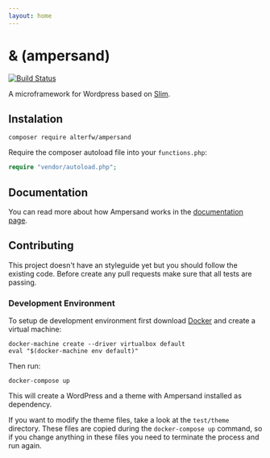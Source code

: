 ```yaml
---
layout: home
---
```


& (ampersand)
=============

[![Build Status](https://travis-ci.org/alterfw/ampersand.svg)](https://travis-ci.org/alterfw/ampersand)

A microframework for Wordpress based on [Slim](http://www.slimframework.com/).

## Instalation

    composer require alterfw/ampersand

Require the composer autoload file into your `functions.php`:

```php
require "vendor/autoload.php";
```

## Documentation

You can read more about how Ampersand works in the [documentation page](http://alterfw.github.io/ampersand/docs/).


## Contributing

This project doesn't have an styleguide yet but you should follow the existing code.
Before create any pull requests make sure that all tests are passing.

### Development Environment

To setup de development environment first download [Docker](https://www.docker.com/) and create a virtual machine:

    docker-machine create --driver virtualbox default
    eval "$(docker-machine env default)"

Then run:

    docker-compose up

This will create a WordPress and a theme with Ampersand installed as dependency.

If you want to modify the theme files, take a look at the `test/theme` directory. These files are copied during the `docker-compose up` command, so if you change anything in these files you need to terminate the process and run again.
